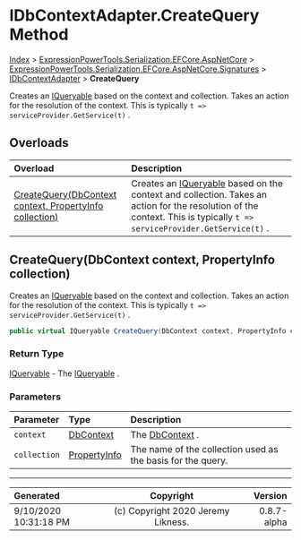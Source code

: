 ﻿# IDbContextAdapter.CreateQuery Method

[Index](../index.md) > [ExpressionPowerTools.Serialization.EFCore.AspNetCore](ExpressionPowerTools.Serialization.EFCore.AspNetCore.a.md) > [ExpressionPowerTools.Serialization.EFCore.AspNetCore.Signatures](ExpressionPowerTools.Serialization.EFCore.AspNetCore.Signatures.n.md) > [IDbContextAdapter](ExpressionPowerTools.Serialization.EFCore.AspNetCore.Signatures.IDbContextAdapter.i.md) > **CreateQuery**

Creates an [IQueryable](https://docs.microsoft.com/dotnet/api/system.linq.iqueryable) based on the context and collection. Takes an action for the
            resolution of the context. This is typically `t => serviceProvider.GetService(t)` .

## Overloads

| Overload | Description |
| :-- | :-- |
| [CreateQuery(DbContext context, PropertyInfo collection)](#createquerydbcontext-context-propertyinfo-collection) | Creates an [IQueryable](https://docs.microsoft.com/dotnet/api/system.linq.iqueryable) based on the context and collection. Takes an action for the            resolution of the context. This is typically `t => serviceProvider.GetService(t)` . |
## CreateQuery(DbContext context, PropertyInfo collection)

Creates an [IQueryable](https://docs.microsoft.com/dotnet/api/system.linq.iqueryable) based on the context and collection. Takes an action for the
            resolution of the context. This is typically `t => serviceProvider.GetService(t)` .

```csharp
public virtual IQueryable CreateQuery(DbContext context, PropertyInfo collection)
```

### Return Type

 [IQueryable](https://docs.microsoft.com/dotnet/api/system.linq.iqueryable)  - The [IQueryable](https://docs.microsoft.com/dotnet/api/system.linq.iqueryable) .

### Parameters

| Parameter | Type | Description |
| :-- | :-- | :-- |
| `context` | [DbContext](https://docs.microsoft.com/dotnet/api/microsoft.entityframeworkcore.dbcontext) | The [DbContext](https://docs.microsoft.com/dotnet/api/microsoft.entityframeworkcore.dbcontext) . |
| `collection` | [PropertyInfo](https://docs.microsoft.com/dotnet/api/system.reflection.propertyinfo) | The name of the collection used as the basis for the query. |



---

| Generated | Copyright | Version |
| :-- | :-: | --: |
| 9/10/2020 10:31:18 PM | (c) Copyright 2020 Jeremy Likness. | 0.8.7-alpha |
